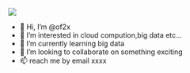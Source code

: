 ![](https://github-readme-stats.vercel.app/api?username=sixwaaaay)

- 👋 Hi, I’m @of2x
- 👀 I’m interested in cloud compution,big data etc...
- 🌱 I’m currently learning big data
- 💞️ I’m looking to collaborate on something exciting
- 📫 reach me by email xxxx






<!---
of2x/of2x is a ✨ special ✨ repository because its `README.md` (this file) appears on your GitHub profile.
You can click the Preview link to take a look at your changes.
--->

